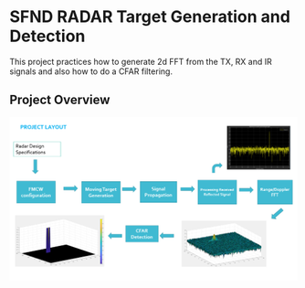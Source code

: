 # SFND RADAR Target Generation and Detection

This project practices how to generate 2d FFT from the TX, RX and IR signals and also how to do a CFAR filtering.

## Project Overview

![](project_layout.png)
